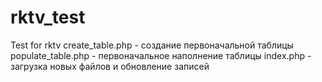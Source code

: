 # rktv_test
Test for rktv
create_table.php - создание первоначальной таблицы
populate_table.php - первоначальное наполнение таблицы
index.php - загрузка новых файлов и обновление записей
